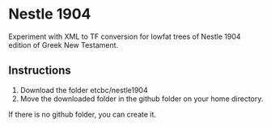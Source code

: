 # Nestle 1904
Experiment with XML to TF conversion for lowfat trees of Nestle 1904 edition of Greek New Testament.

## Instructions
1. Download the folder etcbc/nestle1904
2. Move the downloaded folder in the github folder on your home directory.

If there is no github folder, you can create it.
